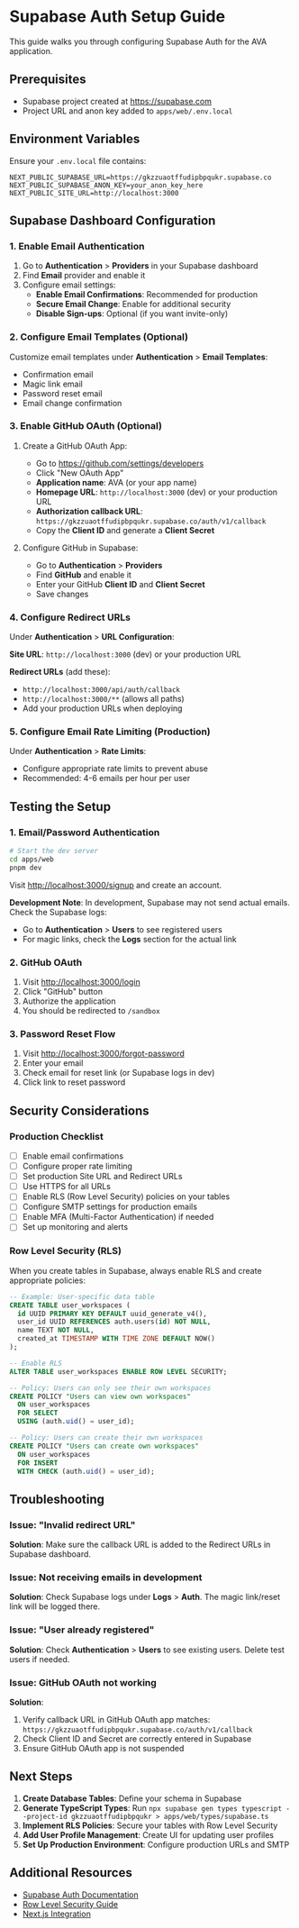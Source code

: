 # Supabase Auth Setup Guide

This guide walks you through configuring Supabase Auth for the AVA application.

## Prerequisites

- Supabase project created at <https://supabase.com>
- Project URL and anon key added to `apps/web/.env.local`

## Environment Variables

Ensure your `.env.local` file contains:

```env
NEXT_PUBLIC_SUPABASE_URL=https://gkzzuaotffudipbpqukr.supabase.co
NEXT_PUBLIC_SUPABASE_ANON_KEY=your_anon_key_here
NEXT_PUBLIC_SITE_URL=http://localhost:3000
```

## Supabase Dashboard Configuration

### 1. Enable Email Authentication

1. Go to **Authentication** > **Providers** in your Supabase dashboard
2. Find **Email** provider and enable it
3. Configure email settings:
   - **Enable Email Confirmations**: Recommended for production
   - **Secure Email Change**: Enable for additional security
   - **Disable Sign-ups**: Optional (if you want invite-only)

### 2. Configure Email Templates (Optional)

Customize email templates under **Authentication** > **Email Templates**:

- Confirmation email
- Magic link email
- Password reset email
- Email change confirmation

### 3. Enable GitHub OAuth (Optional)

1. Create a GitHub OAuth App:
   - Go to <https://github.com/settings/developers>
   - Click "New OAuth App"
   - **Application name**: AVA (or your app name)
   - **Homepage URL**: `http://localhost:3000` (dev) or your production URL
   - **Authorization callback URL**: `https://gkzzuaotffudipbpqukr.supabase.co/auth/v1/callback`
   - Copy the **Client ID** and generate a **Client Secret**

2. Configure GitHub in Supabase:
   - Go to **Authentication** > **Providers**
   - Find **GitHub** and enable it
   - Enter your GitHub **Client ID** and **Client Secret**
   - Save changes

### 4. Configure Redirect URLs

Under **Authentication** > **URL Configuration**:

**Site URL**: `http://localhost:3000` (dev) or your production URL

**Redirect URLs** (add these):

- `http://localhost:3000/api/auth/callback`
- `http://localhost:3000/**` (allows all paths)
- Add your production URLs when deploying

### 5. Configure Email Rate Limiting (Production)

Under **Authentication** > **Rate Limits**:

- Configure appropriate rate limits to prevent abuse
- Recommended: 4-6 emails per hour per user

## Testing the Setup

### 1. Email/Password Authentication

```bash
# Start the dev server
cd apps/web
pnpm dev
```

Visit <http://localhost:3000/signup> and create an account.

**Development Note**: In development, Supabase may not send actual emails. Check the Supabase logs:

- Go to **Authentication** > **Users** to see registered users
- For magic links, check the **Logs** section for the actual link

### 2. GitHub OAuth

1. Visit <http://localhost:3000/login>
2. Click "GitHub" button
3. Authorize the application
4. You should be redirected to `/sandbox`

### 3. Password Reset Flow

1. Visit <http://localhost:3000/forgot-password>
2. Enter your email
3. Check email for reset link (or Supabase logs in dev)
4. Click link to reset password

## Security Considerations

### Production Checklist

- [ ] Enable email confirmations
- [ ] Configure proper rate limiting
- [ ] Set production Site URL and Redirect URLs
- [ ] Use HTTPS for all URLs
- [ ] Enable RLS (Row Level Security) policies on your tables
- [ ] Configure SMTP settings for production emails
- [ ] Enable MFA (Multi-Factor Authentication) if needed
- [ ] Set up monitoring and alerts

### Row Level Security (RLS)

When you create tables in Supabase, always enable RLS and create appropriate policies:

```sql
-- Example: User-specific data table
CREATE TABLE user_workspaces (
  id UUID PRIMARY KEY DEFAULT uuid_generate_v4(),
  user_id UUID REFERENCES auth.users(id) NOT NULL,
  name TEXT NOT NULL,
  created_at TIMESTAMP WITH TIME ZONE DEFAULT NOW()
);

-- Enable RLS
ALTER TABLE user_workspaces ENABLE ROW LEVEL SECURITY;

-- Policy: Users can only see their own workspaces
CREATE POLICY "Users can view own workspaces"
  ON user_workspaces
  FOR SELECT
  USING (auth.uid() = user_id);

-- Policy: Users can create their own workspaces
CREATE POLICY "Users can create own workspaces"
  ON user_workspaces
  FOR INSERT
  WITH CHECK (auth.uid() = user_id);
```

## Troubleshooting

### Issue: "Invalid redirect URL"

**Solution**: Make sure the callback URL is added to the Redirect URLs in Supabase dashboard.

### Issue: Not receiving emails in development

**Solution**: Check Supabase logs under **Logs** > **Auth**. The magic link/reset link will be logged there.

### Issue: "User already registered"

**Solution**: Check **Authentication** > **Users** to see existing users. Delete test users if needed.

### Issue: GitHub OAuth not working

**Solution**:

1. Verify callback URL in GitHub OAuth app matches: `https://gkzzuaotffudipbpqukr.supabase.co/auth/v1/callback`
2. Check Client ID and Secret are correctly entered in Supabase
3. Ensure GitHub OAuth app is not suspended

## Next Steps

1. **Create Database Tables**: Define your schema in Supabase
2. **Generate TypeScript Types**: Run `npx supabase gen types typescript --project-id gkzzuaotffudipbpqukr > apps/web/types/supabase.ts`
3. **Implement RLS Policies**: Secure your tables with Row Level Security
4. **Add User Profile Management**: Create UI for updating user profiles
5. **Set Up Production Environment**: Configure production URLs and SMTP

## Additional Resources

- [Supabase Auth Documentation](https://supabase.com/docs/guides/auth)
- [Row Level Security Guide](https://supabase.com/docs/guides/auth/row-level-security)
- [Next.js Integration](https://supabase.com/docs/guides/getting-started/quickstarts/nextjs)
